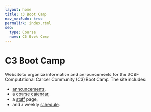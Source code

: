 ```yaml
---
layout: home
title: C3 Boot Camp
nav_exclude: true
permalink: index.html
seo:
  type: Course
  name: C3 Boot Camp
---
```


# C3 Boot Camp

Website to organize information and announcements for the UCSF Computational Cancer Community (C3) Boot Camp. The site includes:

- [announcements](announcements.md),
- a [course calendar](calendar.md),
- a [staff](staff.md) page,
- and a weekly [schedule](schedule.md).

